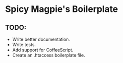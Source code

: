 # Spicy Magpie's Boilerplate

## TODO:

  - Write better documentation.
  - Write tests.
  - Add support for CoffeeScript.
  - Create an .htaccess boilerplate file.

